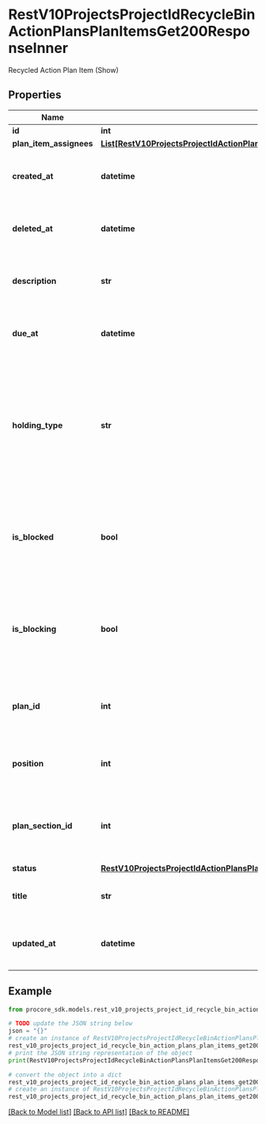 # RestV10ProjectsProjectIdRecycleBinActionPlansPlanItemsGet200ResponseInner

Recycled Action Plan Item (Show)

## Properties

Name | Type | Description | Notes
------------ | ------------- | ------------- | -------------
**id** | **int** | ID | [optional] 
**plan_item_assignees** | [**List[RestV10ProjectsProjectIdActionPlansPlanItemsGet200ResponseInnerPlanItemAssigneesInner]**](RestV10ProjectsProjectIdActionPlansPlanItemsGet200ResponseInnerPlanItemAssigneesInner.md) |  | [optional] 
**created_at** | **datetime** | Time the Recycled Action Plan Item was created | [optional] 
**deleted_at** | **datetime** | Time the Recycled Action Plan Item was deleted | [optional] 
**description** | **str** | Description of the Recycled Action Plan Item | [optional] 
**due_at** | **datetime** | Due Date of the Recycled Action Plan Item | [optional] 
**holding_type** | **str** | Action Plan Item holding type specifies whether the current item holds all the succeeding items in the section or the plan | [optional] 
**is_blocked** | **bool** | Indicates whether current Action Plan Item is blocked by another Action Plan Item | [optional] 
**is_blocking** | **bool** | Indicates whether current Action Plan Item is blocking other Action Plan Items | [optional] 
**plan_id** | **int** | Plan ID of the Recycled Action Plan Item belongs to | [optional] 
**position** | **int** | Postion of the Recycled Action Plan Item | [optional] 
**plan_section_id** | **int** | Plan Section ID the Recycled Action Plan Item belongs to | [optional] 
**status** | [**RestV10ProjectsProjectIdActionPlansPlanItemsGet200ResponseInnerStatus**](RestV10ProjectsProjectIdActionPlansPlanItemsGet200ResponseInnerStatus.md) |  | [optional] 
**title** | **str** | Title of the Recycled Action Plan Item | [optional] 
**updated_at** | **datetime** | Time the Recycled Action Plan Item was updated | [optional] 

## Example

```python
from procore_sdk.models.rest_v10_projects_project_id_recycle_bin_action_plans_plan_items_get200_response_inner import RestV10ProjectsProjectIdRecycleBinActionPlansPlanItemsGet200ResponseInner

# TODO update the JSON string below
json = "{}"
# create an instance of RestV10ProjectsProjectIdRecycleBinActionPlansPlanItemsGet200ResponseInner from a JSON string
rest_v10_projects_project_id_recycle_bin_action_plans_plan_items_get200_response_inner_instance = RestV10ProjectsProjectIdRecycleBinActionPlansPlanItemsGet200ResponseInner.from_json(json)
# print the JSON string representation of the object
print(RestV10ProjectsProjectIdRecycleBinActionPlansPlanItemsGet200ResponseInner.to_json())

# convert the object into a dict
rest_v10_projects_project_id_recycle_bin_action_plans_plan_items_get200_response_inner_dict = rest_v10_projects_project_id_recycle_bin_action_plans_plan_items_get200_response_inner_instance.to_dict()
# create an instance of RestV10ProjectsProjectIdRecycleBinActionPlansPlanItemsGet200ResponseInner from a dict
rest_v10_projects_project_id_recycle_bin_action_plans_plan_items_get200_response_inner_from_dict = RestV10ProjectsProjectIdRecycleBinActionPlansPlanItemsGet200ResponseInner.from_dict(rest_v10_projects_project_id_recycle_bin_action_plans_plan_items_get200_response_inner_dict)
```
[[Back to Model list]](../README.md#documentation-for-models) [[Back to API list]](../README.md#documentation-for-api-endpoints) [[Back to README]](../README.md)


